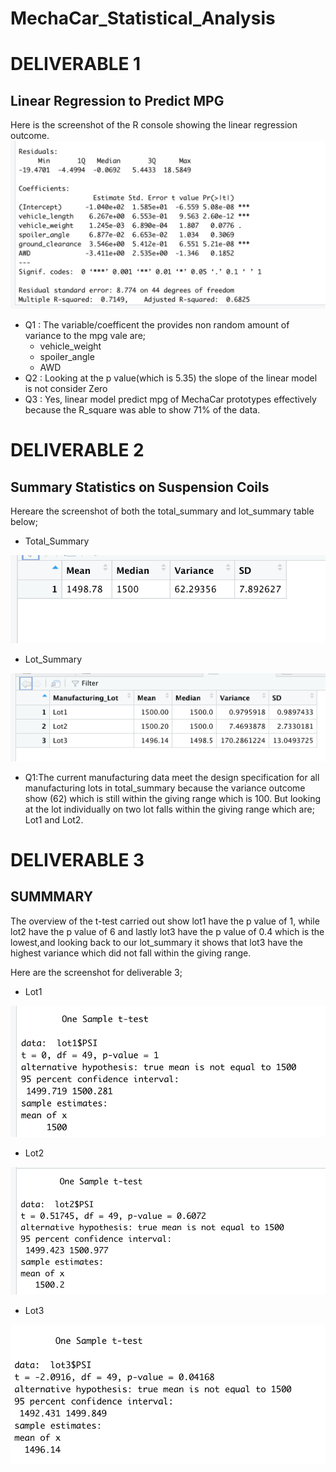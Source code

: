 # MechaCar_Statistical_Analysis

# DELIVERABLE 1 
## Linear Regression to Predict MPG 
  Here is the screenshot of the R console showing the linear regression outcome.
 ![Image Here](https://github.com/Thaofeeqat/MechaCar_Statistical_Analysis/blob/main/Deliverable%201.png)
* Q1 : The variable/coefficent the provides non random amount of variance to the mpg vale are; 
    * vehicle_weight
    * spoiler_angle
    * AWD
* Q2 : Looking at the p value(which is 5.35) the slope of the linear model is not consider Zero
* Q3 : Yes, linear model predict mpg of MechaCar prototypes effectively because the R_square was able to show 71% of the data. 

# DELIVERABLE 2
## Summary Statistics on Suspension Coils
  Hereare the screenshot of both the total_summary and lot_summary table below;
  * Total_Summary

![Image Here](https://github.com/Thaofeeqat/MechaCar_Statistical_Analysis/blob/main/total_summary.png)
  
  * Lot_Summary


 ![Image Here](https://github.com/Thaofeeqat/MechaCar_Statistical_Analysis/blob/main/%20lot_summary.png)
 
 * Q1:The current manufacturing data meet the design specification for all manufacturing lots in total_summary because the variance outcome show (62) which is still within the giving range which is 100.
 But looking at the lot individually on two lot falls within the giving range which are; Lot1 and Lot2.

# DELIVERABLE 3
 ## SUMMMARY
The overview of the t-test carried out show lot1 have the p value of 1, while lot2 have the p value of 6 and lastly lot3 have the p value of 0.4 which is the lowest,and looking back to our lot_summary it shows that lot3 have the highest variance which did not fall within the giving range.

Here are the screenshot for deliverable 3;

 * Lot1


 ![Image Here](https://github.com/Thaofeeqat/MechaCar_Statistical_Analysis/blob/main/Lot1(t-test).png)
 
 * Lot2


 ![Image Here](https://github.com/Thaofeeqat/MechaCar_Statistical_Analysis/blob/main/Lot2(t-test).png)
 
 
 * Lot3

![Image Here](https://github.com/Thaofeeqat/MechaCar_Statistical_Analysis/blob/main/Lot3(t-test).png)
